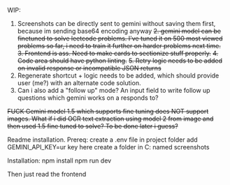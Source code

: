 WIP:
1. Screenshots can be directly sent to gemini without saving them first, because im sending base64 encoding anyway
~~2. gemini model can be finetuned to solve leetcode problems. I've tuned it on 500 most viewed problems so far, i need to train it further on harder problems next time.~~
~~3. Frontend is ass. Need to make cards to sectionize stuff properly.~~
~~4. Code area should have python linting.~~
~~5. Retry logic needs to be added on invalid response or incompatible JSON returns~~
6. Regenerate shortcut + logic needs to be added, which should provide user (me?) with an alternate code solution.
7. Can i also add a "follow up" mode? An input field to write follow up questions which gemini works on a responds to?

~~FUCK
Gemini model 1.5 which supports fine tuning does NOT support images.
What if i did OCR text extraction using model 2 from image and then used 1.5 fine tuned to solve? To be done later i guess?~~

Readme installation.
Prereq:
create a .env file in project folder 
add GEMINI_API_KEY=ur key here
create a folder in C: named screenshots

Installation:
npm install
npm run dev

Then just read the frontend 
